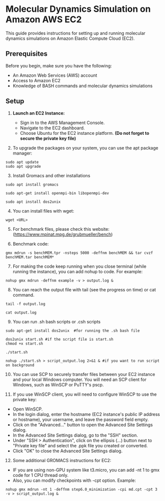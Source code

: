 # Molecular Dynamics Simulation on Amazon AWS EC2

This guide provides instructions for setting up and running molecular dynamics simulations on Amazon Elastic Compute Cloud (EC2).

## Prerequisites

Before you begin, make sure you have the following:

- An Amazon Web Services (AWS) account
- Access to Amazon EC2
- Knowledge of BASH commands and molecular dynamics simulations

## Setup
1. **Launch an EC2 Instance:**
   - Sign in to the AWS Management Console.
   - Navigate to the EC2 dashboard.
   - Choose Ubuntu for the EC2 instance platform. **(Do not forget to secure the private key file)**

2. To upgrade the packages on your system, you can use the apt package manager:
```
sudo apt update  
sudo apt upgrade 
```
3. Install Gromacs and other installations
```
sudo apt install gromacs
```
```
sudo apt-get install openmpi-bin libopenmpi-dev
```
```
sudo apt install dos2unix
```

4. You can install files with wget:
```
wget <URL>
```

5. For benchmark files, please check this website: (https://www.mpinat.mpg.de/grubmueller/bench)

6. Benchmark code:
```
gmx mdrun -s benchMEM.tpr -nsteps 5000 -deffnm benchMEM && tar cvzf benchMEM.tar benchMEM*
```

7. For making the code keep running when you close terminal (while running the instance), you can add nohup to code. For example:
```
nohup gmx mdrun -deffnm example -v > output.log &
```
8. You can reach the output file with tail (see the progress on time) or cat command.
```
tail -f output.log
```
```
cat output.log
```
9. You can run .sh bash scripts or .csh scripts
```
sudo apt-get install dos2unix  #for running the .sh bash file
```
```
dos2unix start.sh #if the script file is start.sh
chmod +x start.sh

./start.sh

nohup ./start.sh > script_output.log 2>&1 & #if you want to run script on background
```
10. You can use SCP to securely transfer files between your EC2 instance and your local Windows computer.
You will need an SCP client for Windows, such as WinSCP or PuTTY's pscp.

11. If you use WinSCP client, you will need to configure WinSCP to use the private key:

- Open WinSCP.
- In the login dialog, enter the hostname (EC2 instance's public IP address or hostname), your username, and leave the password field empty.
- Click on the "Advanced..." button to open the Advanced Site Settings dialog.
- In the Advanced Site Settings dialog, go to the "SSH" section.
- Under "SSH > Authentication", click on the ellipsis (...) button next to "Private key file" and select the .ppk file you created or converted.
- Click "OK" to close the Advanced Site Settings dialog.

12. Some additional GROMACS instructions for EC2:
- IF you are using non-GPU system like t3.micro, you can add -nt 1 to gmx code for 1 CPU thread only.
- Also, you can modify checkpoints with -cpt option. Example:
```
nohup gmx mdrun -nt 1 -deffnm step6.0_minimization -cpi md.cpt -cpt 3 -v > script_output.log &
```
